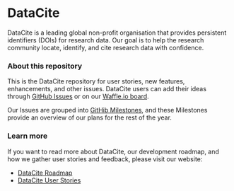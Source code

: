 # DataCite 

DataCite is a leading global non-profit organisation that provides persistent identifiers (DOIs) for research data. Our goal is to help the research community locate, identify, and cite research data with confidence.

### About this repository

This is the DataCite repository for user stories, new features, enhancements, and other issues. DataCite users can add their ideas through [GitHub Issues](https://github.com/datacite/datacite/issues/new) or on our [Waffle.io board](https://waffle.io/datacite/datacite).

Our Issues are grouped into [GitHib Milestones](https://github.com/datacite/datacite/milestones), and these Milestones provide an overview of our plans for the rest of the year.

### Learn more

If you want to read more about DataCite, our development roadmap, and how we gather user stories and feedback, please visit our website:

* [DataCite Roadmap](https://www.datacite.org/roadmap.html)
* [DataCite User Stories](https://www.datacite.org/user-stories.html)

